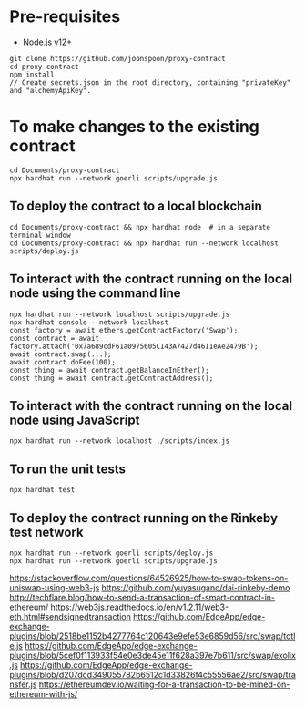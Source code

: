 # Pre-requisites
- Node.js v12+
```
git clone https://github.com/joonspoon/proxy-contract
cd proxy-contract
npm install
// Create secrets.json in the root directory, containing "privateKey" and "alchemyApiKey".
```

# To make changes to the existing contract
```
cd Documents/proxy-contract
npx hardhat run --network goerli scripts/upgrade.js
```

## To deploy the contract to a local blockchain
```
cd Documents/proxy-contract && npx hardhat node  # in a separate terminal window
cd Documents/proxy-contract && npx hardhat run --network localhost scripts/deploy.js
```

## To interact with the contract running on the local node using the command line
```
npx hardhat run --network localhost scripts/upgrade.js
npx hardhat console --network localhost
const factory = await ethers.getContractFactory('Swap');
const contract = await factory.attach('0x7a689cdF61a0975605C143A7427d4611eAe2479B');
await contract.swap(...);
await contract.doFee(100);
const thing = await contract.getBalanceInEther();
const thing = await contract.getContractAddress();
```

## To interact with the contract running on the local node using JavaScript
```
npx hardhat run --network localhost ./scripts/index.js
```

## To run the unit tests
```
npx hardhat test
```

## To deploy the contract running on the Rinkeby test network
```
npx hardhat run --network goerli scripts/deploy.js
npx hardhat run --network goerli scripts/upgrade.js
```

https://stackoverflow.com/questions/64526925/how-to-swap-tokens-on-uniswap-using-web3-js
https://github.com/yuyasugano/dai-rinkeby-demo
http://techflare.blog/how-to-send-a-transaction-of-smart-contract-in-ethereum/
https://web3js.readthedocs.io/en/v1.2.11/web3-eth.html#sendsignedtransaction
https://github.com/EdgeApp/edge-exchange-plugins/blob/2518be1152b4277764c120643e9efe53e6859d56/src/swap/totle.js
https://github.com/EdgeApp/edge-exchange-plugins/blob/5cef0f113933f54e0e3de45e11f628a397e7b611/src/swap/exolix.js
https://github.com/EdgeApp/edge-exchange-plugins/blob/d207dcd349055782b6512c1d33826f4c55556ae2/src/swap/transfer.js
https://ethereumdev.io/waiting-for-a-transaction-to-be-mined-on-ethereum-with-js/
